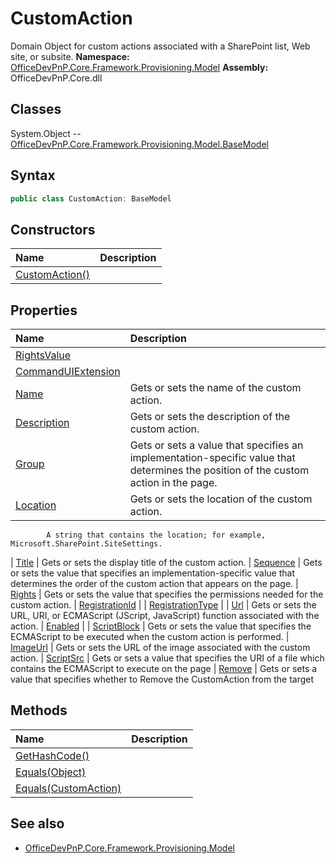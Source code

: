 # CustomAction
Domain Object for custom actions  associated with a SharePoint list, Web site, or subsite.
**Namespace:** [OfficeDevPnP.Core.Framework.Provisioning.Model](OfficeDevPnP.Core.Framework.Provisioning.Model.md)
**Assembly:** OfficeDevPnP.Core.dll
## Classes
System.Object
-- [OfficeDevPnP.Core.Framework.Provisioning.Model.BaseModel](OfficeDevPnP.Core.Framework.Provisioning.Model.BaseModel.md)
## Syntax
```C#
public class CustomAction: BaseModel
```
## Constructors
|**Name**|**Description**|
|:-----|:-----|
| [CustomAction()](CustomActionconstructor1details.md) | 
## Properties
|**Name**|**Description**|
|:-----|:-----|
| [RightsValue](CustomAction.RightsValue.md) | 
| [CommandUIExtension](CustomAction.CommandUIExtension.md) | 
| [Name](CustomAction.Name.md) | Gets or sets the name of the custom action.
| [Description](CustomAction.Description.md) | Gets or sets the description of the custom action.
| [Group](CustomAction.Group.md) | Gets or sets a value that specifies an implementation-specific value that determines the position of the custom action in the page.
| [Location](CustomAction.Location.md) | Gets or sets the location of the custom action.
            A string that contains the location; for example, Microsoft.SharePoint.SiteSettings.
| [Title](CustomAction.Title.md) | Gets or sets the display title of the custom action.
| [Sequence](CustomAction.Sequence.md) | Gets or sets the value that specifies an implementation-specific value that determines the order of the custom action that appears on the page.
| [Rights](CustomAction.Rights.md) | Gets or sets the value that specifies the permissions needed for the custom action.
| [RegistrationId](CustomAction.RegistrationId.md) | 
| [RegistrationType](CustomAction.RegistrationType.md) | 
| [Url](CustomAction.Url.md) | Gets or sets the URL, URI, or ECMAScript (JScript, JavaScript) function associated with the action.
| [Enabled](CustomAction.Enabled.md) | 
| [ScriptBlock](CustomAction.ScriptBlock.md) | Gets or sets the value that specifies the ECMAScript to be executed when the custom action is performed.
| [ImageUrl](CustomAction.ImageUrl.md) | Gets or sets the URL of the image associated with the custom action.
| [ScriptSrc](CustomAction.ScriptSrc.md) | Gets or sets a value that specifies the URI of a file which contains the ECMAScript to execute on the page
| [Remove](CustomAction.Remove.md) | Gets or sets a value that specifies whether to Remove the CustomAction from the target
## Methods
|**Name**|**Description**|
|:-----|:-----|
| [GetHashCode()](CustomActionGetHashCode.md) | 
| [Equals(Object)](CustomActionEqualsObject.md) | 
| [Equals(CustomAction)](CustomActionEqualsCustomAction.md) | 
## See also
- [OfficeDevPnP.Core.Framework.Provisioning.Model](OfficeDevPnP.Core.Framework.Provisioning.Model.md)

